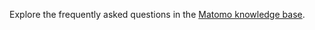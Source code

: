 Explore the frequently asked questions in the [Matomo knowledge base](https://matomo.org/subcategory/activity-audit-log/).